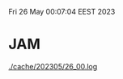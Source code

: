 Fri 26 May 00:07:04 EEST 2023
# JAM
<a href='./cache/202305/26_00.log'>./cache/202305/26_00.log</a>
